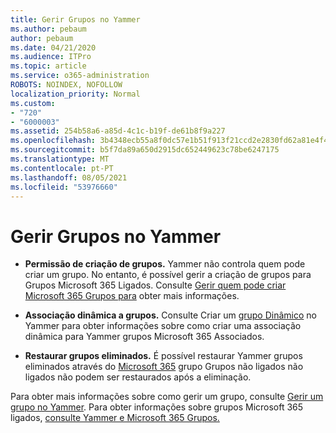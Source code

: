 ```yaml
---
title: Gerir Grupos no Yammer
ms.author: pebaum
author: pebaum
ms.date: 04/21/2020
ms.audience: ITPro
ms.topic: article
ms.service: o365-administration
ROBOTS: NOINDEX, NOFOLLOW
localization_priority: Normal
ms.custom:
- "720"
- "6000003"
ms.assetid: 254b58a6-a85d-4c1c-b19f-de61b8f9a227
ms.openlocfilehash: 3b4348ecb55a8f0dc57e1b51f913f21ccd2e2830fd62a81e4f47a77ef371a226
ms.sourcegitcommit: b5f7da89a650d2915dc652449623c78be6247175
ms.translationtype: MT
ms.contentlocale: pt-PT
ms.lasthandoff: 08/05/2021
ms.locfileid: "53976660"
---
```

# <a name="manage-groups-in-yammer"></a>Gerir Grupos no Yammer

- **Permissão de criação de grupos.** Yammer não controla quem pode criar um grupo. No entanto, é possível gerir a criação de grupos para Grupos Microsoft 365 Ligados. Consulte [Gerir quem pode criar Microsoft 365 Grupos para](https://docs.microsoft.com/microsoft-365/admin/create-groups/manage-creation-of-groups) obter mais informações.

- **Associação dinâmica a grupos.** Consulte Criar um [grupo Dinâmico](https://docs.microsoft.com/yammer/manage-yammer-groups/create-a-dynamic-group) no Yammer para obter informações sobre como criar uma associação dinâmica para Yammer grupos Microsoft 365 Associados.

- **Restaurar grupos eliminados.** É possível restaurar Yammer grupos eliminados através do [Microsoft 365](https://docs.microsoft.com/microsoft-365/admin/create-groups/restore-deleted-group) grupo Grupos não ligados não ligados não podem ser restaurados após a eliminação.

Para obter mais informações sobre como gerir um grupo, consulte [Gerir um grupo no Yammer](https://support.office.com/article/Manage-a-group-in-Yammer-6e05c6d6-5548-4c88-89cd-e6757a514ef2). Para obter informações sobre grupos Microsoft 365 ligados, [consulte Yammer e Microsoft 365 Grupos.](https://docs.microsoft.com/yammer/manage-yammer-groups/yammer-and-office-365-groups)
  